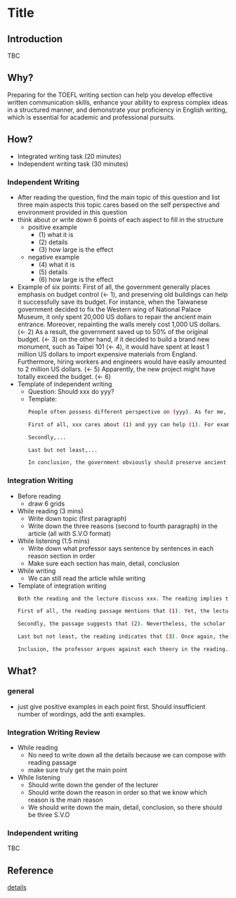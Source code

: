 # Title

## Introduction

TBC

## Why?

Preparing for the TOEFL writing section can help you develop effective written communication skills, enhance your ability to express complex ideas in a structured manner, and demonstrate your proficiency in English writing, which is essential for academic and professional pursuits.

## How?

* Integrated writing task (20 minutes)
* Independent writing task (30 minutes)

### Independent Writing

* After reading the question, find the main topic of this question and list three main aspects this topic cares based on the self perspective and environment provided in this question
* think about or write down 6 points of each aspect to fill in the structure
  * positive example
    * (1) what it is
    * (2) details
    * (3) how large is the effect
  * negative example
    * (4) what it is
    * (5) details
    * (6) how large is the effect
* Example of six points: First of all, the government generally places emphasis on budget control (<- 1), and preserving old buildings can help it successfully save its budget. For instance, when the Taiwanese government decided to fix the Western wing of National Palace Museum, it only spent 20,000 US dollars to repair the ancient main entrance. Moreover, repainting the walls merely cost 1,000 US dollars. (<- 2) As a result, the government saved up to 50% of the original budget. (<- 3) on the other hand, if it decided to build a brand new monument, such as Taipei 101 (<- 4), it would have spent at least 1 million US dollars to import expensive materials from England. Furthermore, hiring workers and engineers would have easily amounted to 2 million US dollars. (<- 5) Apparently, the new project might have totally exceed the budget. (<- 6)
* Template of independent writing
  * Question: Should xxx do yyy?
  * Template:
    ```bash
    People often possess different perspective on (yyy). As for me, I strongly argue that (xxx should do yyy).

    First of all, xxx cares about (1) and yyy can help (1). For example, when xxx decides to do (1-1), xxx only needs to (1-2). As a result, (1-3). On the other hand, if xxx decides to (1-4), xxx will cost (1-5). Apparently, (1-6)
    
    Secondly,...
    
    Last but not least,...
    
    In conclusion, the government obviously should preserve ancient buildings. After all, it seeks to controller the budget, preserve history, and gain higher reputation.
    ```

### Integration Writing

* Before reading
  * draw 6 grids
* While reading (3 mins)
  * Write down topic (first paragraph)
  * Write down the three reasons (second to fourth paragraph) in the article (all with S.V.O format)
* While listening (1.5 mins)
  * Write down what professor says sentence by sentences in each reason section in order
  * Make sure each section has main, detail, conclusion
* While writing
  * We can still read the article while writing
* Template of integration writing
  ```bash
  Both the reading and the lecture discuss xxx. The reading implies that yyy. However, the professor strongly disagrees with the reading passage.

  First of all, the reading passage mentions that (1). Yet, the lecturer severely challenges the theory by arguing that (1-opposite-main). Furthermore, he states that (1-opposite-detail). Therefore, (1-opposite-conclusion).
  
  Secondly, the passage suggests that (2). Nevertheless, the scholar seriously contradicts the hypothesis because (2-opposite-main). To elaborate, he contends that (2-opposite-detail). As a result, (2-opposite-conclusion).
  
  Last but not least, the reading indicates that (3). Once again, the speaker opposes the evidence revealed in the passage. To elaborate, (3-opposite-detail). Apparently, (3-opposite-conclusion). `(=> when skip the main while listening)`
  
  Inclusion, the professor argues against each theory in the reading. That is to say, he maintains that yyy-opposite.
  ```

## What?

### general

* just give positive examples in each point first. Should insufficient number of wordings, add the anti examples.

### Integration Writing Review

* While reading
  * No need to write down all the details because we can compose with reading passage
  * make sure truly get the main point
* While listening
  * Should write down the gender of the lecturer
  * Should write down the reason in order so that we know which reason is the main reason
  * We should write down the main, detail, conclusion, so there should be three S.V.O

### Independent writing

TBC

## Reference

[details](https://toeflv3.kmf.com/writing/tpolist)

